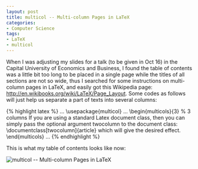 ```yaml
---
layout: post
title: multicol -- Multi-column Pages in LaTeX
categories:
- Computer Science
tags:
- LaTeX
- multicol
---
```


When I was adjusting my slides for a talk (to be given in Oct 16) in the Capital University of Economics and Business, I found the table of contents was a little bit too long to be placed in a single page while the titles of all sections are not so wide, thus I searched for some instructions on multi-column pages in LaTeX, and easily got this Wikipedia page: <http://en.wikibooks.org/wiki/LaTeX/Page_Layout>. Some codes as follows will just help us separate a part of texts into several columns:

{% highlight latex %}
...
\usepackage{multicol}
...
\begin{multicols}{3}    % 3 columns
   If you are using a standard Latex document class,
   then you can simply pass the optional argument twocolumn
   to the document class: \documentclass[twocolumn]{article}
   which will give the desired effect.
\end{multicols}
...
{% endhighlight %}

This is what my table of contents looks like now:

![multicol -- Multi-column Pages in LaTeX](http://i.imgur.com/MguIG.png)
